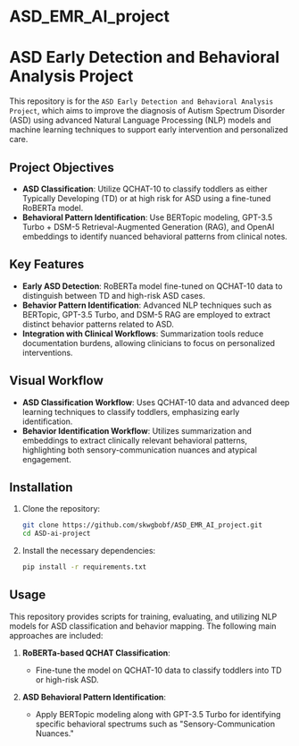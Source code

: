 # ASD_EMR_AI_project

# ASD Early Detection and Behavioral Analysis Project

This repository is for the `ASD Early Detection and Behavioral Analysis Project`, which aims to improve the diagnosis of Autism Spectrum Disorder (ASD) using advanced Natural Language Processing (NLP) models and machine learning techniques to support early intervention and personalized care.

## Project Objectives
- **ASD Classification**: Utilize QCHAT-10 to classify toddlers as either Typically Developing (TD) or at high risk for ASD using a fine-tuned RoBERTa model.
- **Behavioral Pattern Identification**: Use BERTopic modeling, GPT-3.5 Turbo + DSM-5 Retrieval-Augmented Generation (RAG), and OpenAI embeddings to identify nuanced behavioral patterns from clinical notes.

## Key Features
- **Early ASD Detection**: RoBERTa model fine-tuned on QCHAT-10 data to distinguish between TD and high-risk ASD cases.
- **Behavior Pattern Identification**: Advanced NLP techniques such as BERTopic, GPT-3.5 Turbo, and DSM-5 RAG are employed to extract distinct behavior patterns related to ASD.
- **Integration with Clinical Workflows**: Summarization tools reduce documentation burdens, allowing clinicians to focus on personalized interventions.

## Visual Workflow
- **ASD Classification Workflow**: Uses QCHAT-10 data and advanced deep learning techniques to classify toddlers, emphasizing early identification.
- **Behavior Identification Workflow**: Utilizes summarization and embeddings to extract clinically relevant behavioral patterns, highlighting both sensory-communication nuances and atypical engagement.

## Installation

1. Clone the repository:
    ```bash
    git clone https://github.com/skwgbobf/ASD_EMR_AI_project.git
    cd ASD-ai-project
    ```

2. Install the necessary dependencies:
    ```bash
    pip install -r requirements.txt
    ```

## Usage
This repository provides scripts for training, evaluating, and utilizing NLP models for ASD classification and behavior mapping. The following main approaches are included:

1. **RoBERTa-based QCHAT Classification**:
    - Fine-tune the model on QCHAT-10 data to classify toddlers into TD or high-risk ASD.
  
2. **ASD Behavioral Pattern Identification**:
    - Apply BERTopic modeling along with GPT-3.5 Turbo for identifying specific behavioral spectrums such as "Sensory-Communication Nuances."

